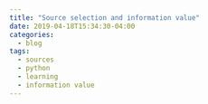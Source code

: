 ```yaml
---
title: "Source selection and information value"
date: 2019-04-18T15:34:30-04:00
categories:
  - blog
tags:
  - sources
  - python
  - learning
  - information value
---
```


